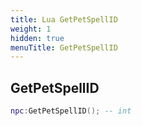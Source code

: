 ```yaml
---
title: Lua GetPetSpellID
weight: 1
hidden: true
menuTitle: GetPetSpellID
---
```

## GetPetSpellID
```lua
npc:GetPetSpellID(); -- int
```